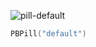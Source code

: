 ![pill-default](https://github.com/powerhome/playbook/assets/92755007/608cb5dd-9400-45f4-afb2-ac1bbd972c3d)

```swift
PBPill("default")
```
